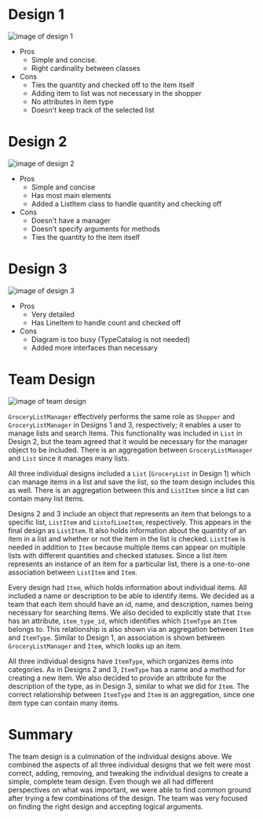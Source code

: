 Design 1
========
![image of design 1](https://github.gatech.edu/gt-omscs-se-2016fall/6300Fall16Team61/blob/master/GroupProject/Design-Individual/ethomas32/design.png)

* Pros
    * Simple and concise.
    * Right cardinality between classes
* Cons
    * Ties the quantity and checked off to the item itself
    * Adding item to list was not necessary in the shopper
    * No attributes in item type
    * Doesn't keep track of the selected list

Design 2
========
![image of design 2](https://github.gatech.edu/gt-omscs-se-2016fall/6300Fall16Team61/blob/master/GroupProject/Design-Individual/gth836x/design.png)

* Pros
    * Simple and concise
    * Has most main elements
    * Added a ListItem class to handle quantity and checking off
* Cons
    * Doesn't have a manager
    * Doesn't specify arguments for methods
    * Ties the quantity to the item itself

Design 3
========
![image of design 3](https://github.gatech.edu/gt-omscs-se-2016fall/6300Fall16Team61/blob/master/GroupProject/Design-Individual/samid3/design.png)

* Pros
    * Very detailed
    * Has LineItem to handle count and checked off
* Cons
    * Diagram is too busy (TypeCatalog is not needed)
    * Added more interfaces than necessary


Team Design
===========
![image of team design](https://github.gatech.edu/gt-omscs-se-2016fall/6300Fall16Team61/blob/master/GroupProject/Design-Team/design-team.png)

`GroceryListManager` effectively performs the same role as `Shopper` and `GroceryListManager` in Designs 1 and 3, respectively; it enables a user to manage lists and search items. This functionality was included in `List` in Design 2, but the team agreed that it would be necessary for the manager object to be included. There is an aggregation between `GroceryListManager` and `List` since it manages many lists.

All three individual designs included a `List` (`GroceryList` in Design 1) which can manage items in a list and save the list, so the team design includes this as well. There is an aggregation between this and `ListItem` since a list can contain many list items.

Designs 2 and 3 include an object that represents an item that belongs to a specific list, `ListItem` and `ListofLineItem`, respectively. This appears in the final design as `ListItem`. It also holds information about the quantity of an item in a list and whether or not the item in the list is checked. `ListItem` is needed in addition to `Item` because multiple items can appear on multiple lists with different quantities and checked statuses. Since a list item represents an instance of an item for a particular list, there is a one-to-one association between `ListItem` and `Item`.

Every design had `Item`, which holds information about individual items. All included a name or description to be able to identify items. We decided as a team that each item should have an id, name, and description, names being necessary for searching items. We also decided to explicitly state that `Item` has an attribute, `item_type_id`, which identifies which `ItemType` an `Item` belongs to. This relationship is also shown via an aggregation between `Item` and `ItemType`. Similar to Design 1, an association is shown between `GroceryListManager` and `Item`, which looks up an item.

All three individual designs have `ItemType`, which organizes items into categories. As in Designs 2 and 3, `ItemType` has a name and a method for creating a new item. We also decided to provide an attribute for the description of the type, as in Design 3, similar to what we did for `Item`. The correct relationship between `ItemType` and `Item` is an aggregation, since one item type can contain many items.


Summary
=======

The team design is a culmination of the individual designs above. We combined the aspects of all three individual designs that we felt were most correct, adding, removing, and tweaking the individual designs to create a simple, complete team design. Even though we all had different perspectives on what was important, we were able to find common ground after trying a few combinations of the design. The team was very focused on finding the right design and accepting logical arguments.
